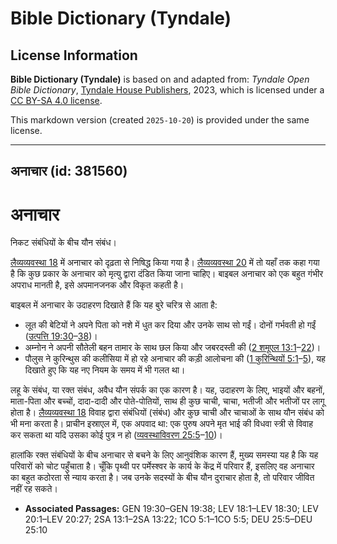 # Bible Dictionary (Tyndale)

## License Information

**Bible Dictionary (Tyndale)** is based on and adapted from: _Tyndale Open Bible Dictionary_, [Tyndale House Publishers](https://tyndaleopenresources.com/), 2023, which is licensed under a [CC BY-SA 4.0 license](https://creativecommons.org/licenses/by-sa/4.0/legalcode.en).

This markdown version (created `2025-10-20`) is provided under the same license.



--------------------------------

## अनाचार (id: 381560)

अनाचार
======

निकट संबंधियों के बीच यौन संबंध।

[लैव्यव्यवस्था 18](https://ref.ly/Lev18:1-Lev18:30) में अनाचार को दृढ़ता से निषिद्ध किया गया है। [लैव्यव्यवस्था 20](https://ref.ly/Lev20:1-Lev20:27) में तो यहाँ तक कहा गया है कि कुछ प्रकार के अनाचार को मृत्यु द्वारा दंडित किया जाना चाहिए। बाइबल अनाचार को एक बहुत गंभीर अपराध मानती है, इसे अपमानजनक और विकृत कहती है।

बाइबल में अनाचार के उदाहरण दिखाते हैं कि यह बुरे चरित्र से आता है:

* लूत की बेटियों ने अपने पिता को नशे में धुत कर दिया और उनके साथ सो गईं। दोनों गर्भवती हो गईं ([उत्पत्ति 19:30](https://ref.ly/Gen19:30-Gen19:38)–[38](https://ref.ly/Gen19:30-Gen19:38))।
* अम्नोन ने अपनी सौतेली बहन तामार के साथ छल किया और जबरदस्ती की ([2 शमूएल 13:1](https://ref.ly/2Sam13:1-2Sam13:22)–[22](https://ref.ly/2Sam13:1-2Sam13:22))।
* पौलुस ने कुरिन्थुस की कलीसिया में हो रहे अनाचार की कड़ी आलोचना की ([1 कुरिन्थियों 5:1](https://ref.ly/1Cor5:1-1Cor5:5)–[5](https://ref.ly/1Cor5:1-1Cor5:5)), यह दिखाते हुए कि यह नए नियम के समय में भी गलत था।

लहू के संबंध, या रक्त संबंध, अवैध यौन संपर्क का एक कारण है। यह, उदाहरण के लिए, भाइयों और बहनों, माता\-पिता और बच्चों, दादा\-दादी और पोते\-पोतियों, साथ ही कुछ चाची, चाचा, भतीजी और भतीजों पर लागू होता है। [लैव्यव्यवस्था 18](https://ref.ly/Lev18:1-Lev18:30) विवाह द्वारा संबंधियों (संबंध) और कुछ चाची और चाचाओं के साथ यौन संबंध को भी मना करता है। प्राचीन इस्राएल में, एक अपवाद था: एक पुरुष अपने मृत भाई की विधवा स्त्री से विवाह कर सकता था यदि उसका कोई पुत्र न हो ([व्यवस्थाविवरण 25:5](https://ref.ly/Deut25:5-Deut25:10)–[10](https://ref.ly/Deut25:5-Deut25:10))।

हालांकि रक्त संबंधियों के बीच अनाचार से बचने के लिए आनुवंशिक कारण हैं, मुख्य समस्या यह है कि यह परिवारों को चोट पहुँचाता है। चूँकि पृथ्वी पर पर्मेस्श्वर के कार्य के केंद्र में परिवार हैं, इसलिए वह अनाचार का बहुत कठोरता से न्याय करता है। जब उनके सदस्यों के बीच यौन दुराचार होता है, तो परिवार जीवित नहीं रह सकते।

* **Associated Passages:** GEN 19:30–GEN 19:38; LEV 18:1–LEV 18:30; LEV 20:1–LEV 20:27; 2SA 13:1–2SA 13:22; 1CO 5:1–1CO 5:5; DEU 25:5–DEU 25:10

